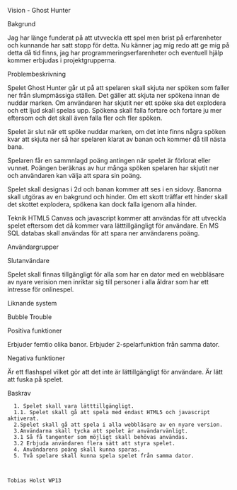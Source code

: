Vision - Ghost Hunter

Bakgrund

Jag har länge funderat på att utvveckla ett spel men brist på erfarenheter och kunnande har satt stopp för detta. Nu känner jag mig redo att ge mig på detta då  tid finns, jag har programmeringserfarenheter  och eventuell hjälp kommer erbjudas i projektgrupperna.

Problembeskrivning

Spelet Ghost Hunter går ut på att spelaren skall skjuta ner spöken som faller ner från slumpmässiga ställen. Det gäller att skjuta ner spökena innan de nuddar marken. Om användaren har skjutit ner ett spöke ska det explodera och ett ljud skall spelas upp.
Spökena skall falla fortare och fortare ju mer eftersom och det skall även falla fler och fler spöken.

Spelet är slut när ett spöke nuddar marken, om det inte finns några spöken kvar att skjuta ner så har spelaren klarat av banan och kommer då till nästa bana.

Spelaren får en sammnlagd poäng antingen när spelet är förlorat eller vunnet. Poängen beräknas av hur många spöken spelaren har skjutit ner och användaren kan välja att spara sin poäng.

Spelet skall designas i 2d och banan kommer att ses i en sidovy. Banorna skall utgöras av en bakgrund och hinder. Om ett skott träffar ett hinder skall det skottet explodera, spökena kan dock falla igenom alla hinder.

Teknik
HTML5 Canvas och javascript kommer att användas för att utveckla spelet eftersom det då kommer vara lätttillgängligt för användare.
En MS SQL databas skall användas för att spara ner användarens poäng.




Användargrupper

Slutanvändare

Spelet skall finnas tillgängligt för alla som har en dator med en webbläsare av nyare verision men inriktar sig till personer i alla åldrar som har ett intresse för onlinespel.


Liknande system

Bubble Trouble

Positiva funktioner

Erbjuder femtio olika banor.
Erbjuder 2-spelarfunktion från samma dator.

Negativa funktioner

Är ett flashspel vilket gör att det inte är lättillgängligt för användare.
Är lätt att fuska på spelet.

Baskrav

      1. Spelet skall vara lätttillgängligt.
      1.1. Spelet skall gå att spela med endast HTML5 och javascript aktiverat.
      2.Spelet skall gå att spela i alla webbläsare av en nyare version.
      3.Användarna skall tycka att spelet är användarvänligt.
      3.1 Så få tangenter som möjligt skall behövas användas.
      3.2 Erbjuda användaren flera sätt att styra spelet.
      4. Användarens poäng skall kunna sparas.
      5. Två spelare skall kunna spela spelet från samma dator.


                                                                           Tobias Holst WP13
